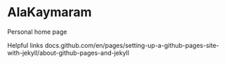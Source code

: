 # AlaKaymaram
Personal home page


Helpful links
docs.github.com/en/pages/setting-up-a-github-pages-site-with-jekyll/about-github-pages-and-jekyll
